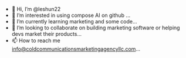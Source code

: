 - 👋 Hi, I’m @leshun22
- 👀 I’m interested in using compose AI on github ...
- 🌱 I’m currently learning marketing and some code...
- 💞️ I’m looking to collaborate on building marketing software or helping devs market their products...
- 📫 How to reach me info@coldcommunicationsmarketingagencyllc.com...

<!---
leshun22/leshun22 is a ✨ special ✨ repository because its `README.md` (this file) appears on your GitHub profile.
You can click the Preview link to take a look at your changes.
--->
